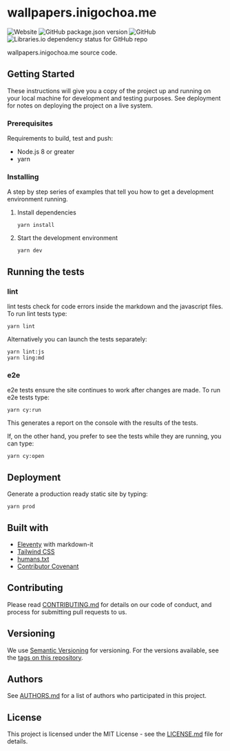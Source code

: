 # wallpapers.inigochoa.me

![Website](https://img.shields.io/website?label=wallpapers.inigochoa.me&style=flat-square&url=https%3A%2F%2Fwallpapers.inigochoa.me%2F)
![GitHub package.json version](https://img.shields.io/github/package-json/v/inigochoa/wallpaper-gallery?style=flat-square)
![GitHub](https://img.shields.io/github/license/inigochoa/wallpaper-gallery?style=flat-square)
![Libraries.io dependency status for GitHub repo](https://img.shields.io/librariesio/github/inigochoa/wallpaper-gallery?style=flat-square)

wallpapers.inigochoa.me source code.

## Getting Started

These instructions will give you a copy of the project up and running on your
local machine for development and testing purposes. See deployment for notes on
deploying the project on a live system.

### Prerequisites

Requirements to build, test and push:

- Node.js 8 or greater
- yarn

### Installing

A step by step series of examples that tell you how to get a development
environment running.

1. Install dependencies

    ```console
    yarn install
    ```

2. Start the development environment

    ```console
    yarn dev
    ```

## Running the tests

### lint

lint tests check for code errors inside the markdown and the javascript files.
To run lint tests type:

```console
yarn lint
```

Alternatively you can launch the tests separately:

```console
yarn lint:js
yarn ling:md
```

### e2e

e2e tests ensure the site continues to work after changes are made.
To run e2e tests type:

```console
yarn cy:run
```

This generates a report on the console with the results of the tests.

If, on the other hand, you prefer to see the tests while they are running, you
can type:

```console
yarn cy:open
```

## Deployment

Generate a production ready static site by typing:

```console
yarn prod
```

## Built with

- [Eleventy] with markdown-it
- [Tailwind CSS]
- [humans.txt]
- [Contributor Covenant]

## Contributing

Please read [CONTRIBUTING.md] for details on our code of conduct, and process
for submitting pull requests to us.

## Versioning

We use [Semantic Versioning] for versioning. For the versions available, see the
[tags on this repository].

## Authors

See [AUTHORS.md] for a list of authors who participated in this project.

## License

This project is licensed under the MIT License - see the [LICENSE.md] file for
details.

[CONTRIBUTING.md]: https://github.com/inigochoa/wallpaper-gallery/blob/main/CONTRIBUTING.md
[Semantic Versioning]: http://semver.org/
[tags on this repository]: https://github.com/inigochoa/wallpaper-gallery/tags
[AUTHORS.md]: https://github.com/inigochoa/wallpaper-gallery/blob/main/AUTHORS.md
[LICENSE.md]: https://github.com/inigochoa/wallpaper-gallery/blob/main/LICENSE.md
[Eleventy]: https://www.11ty.dev/
[Tailwind CSS]: https://tailwindcss.com/
[humans.txt]: https://humanstxt.org/
[Contributor Covenant]: https://www.contributor-covenant.org/
